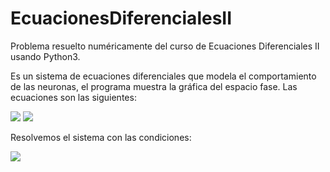 # EcuacionesDiferencialesII

Problema resuelto numéricamente del curso de Ecuaciones Diferenciales II usando Python3.

Es un sistema de ecuaciones diferenciales que modela el comportamiento de las neuronas, 
el programa muestra la gráfica del espacio fase. Las ecuaciones son las siguientes:

<img src="https://render.githubusercontent.com/render/math?math=v' = w + v - \frac{v^{3}}{3} + I_{ext}">
<img src="https://render.githubusercontent.com/render/math?math=w' = -v + a - bw">

Resolvemos el sistema con las condiciones:

<img src="https://render.githubusercontent.com/render/math?math=I_{ext} = 0.5, a = 0.7, b = 0.8">
